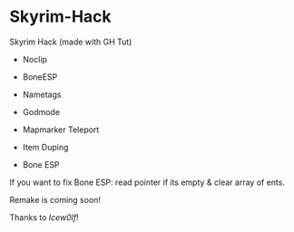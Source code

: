 # Skyrim-Hack
Skyrim Hack (made with GH Tut)

- Noclip

- BoneESP

- Nametags

- Godmode

- Mapmarker Teleport

- Item Duping

- Bone ESP


If you want to fix Bone ESP: read pointer if its empty & clear array of ents.

Remake is coming soon!

Thanks to *Icew0lf*!
